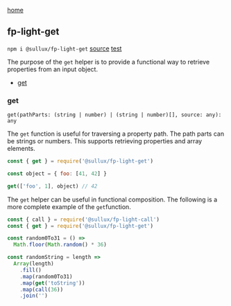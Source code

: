 [home](https://github.com/Sullux/fp-light/blob/master/README.md)

## fp-light-get

`npm i @sullux/fp-light-get`
[source](https://github.com/Sullux/fp-light/blob/master/lib/get/get.js)
[test](https://github.com/Sullux/fp-light/blob/master/lib/get/get.spec.js)

The purpose of the `get` helper is to provide a functional way to retrieve properties from an input object.

* [get](#get)

### get

`get(pathParts: (string | number) | (string | number)[], source: any): any`

The `get` function is useful for traversing a property path. The path parts can be strings or numbers. This supports retrieving properties and array elements.

```javascript
const { get } = require('@sullux/fp-light-get')

const object = { foo: [41, 42] }

get(['foo', 1], object) // 42
```

The `get` helper can be useful in functional composition. The following is a more complete example of the `get`function.

```javascript
const { call } = require('@sullux/fp-light-call')
const { get } = require('@sullux/fp-light-get')

const random0To31 = () =>
  Math.floor(Math.random() * 36)

const randomString = length =>
  Array(length)
    .fill()
    .map(random0To31)
    .map(get('toString'))
    .map(call(36))
    .join('')
```

